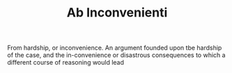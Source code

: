 ---
title: Ab Inconvenienti
letter: A
permalink: "/definitions/ab-inconvenienti.html"
body: From hardship, or inconvenience. An argument founded upon tbe hardship of the
  case, and the in-convenience or disastrous consequences to which a different course
  of reasoning would lead
published_at: '2018-07-07'
layout: post
---